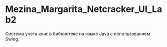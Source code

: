 # Mezina_Margarita_Netcracker_UI_Lab2

Система учета книг в библиотеке на языке Java с использованием Swing.